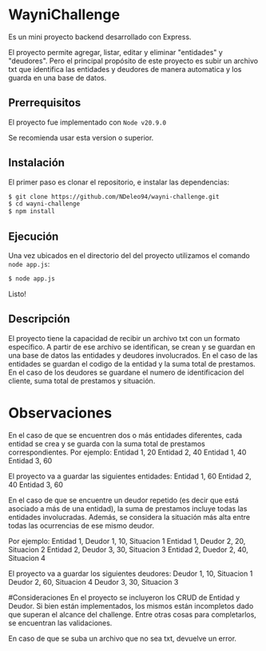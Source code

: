 # WayniChallenge

Es un mini proyecto backend desarrollado con Express.

El proyecto permite agregar, listar, editar y eliminar "entidades" y "deudores".
Pero el principal propósito de este proyecto es subir un archivo txt que identifica
las entidades y deudores de manera automatica y los guarda en una base de datos.

## Prerrequisitos
El proyecto fue implementado con `Node v20.9.0`

Se recomienda usar esta version o superior.

## Instalación
El primer paso es clonar el repositorio, e instalar las dependencias:

```sh
$ git clone https://github.com/NDeleo94/wayni-challenge.git
$ cd wayni-challenge
$ npm install
```

## Ejecución

Una vez ubicados en el directorio del del proyecto utilizamos el comando `node app.js`:

```sh
$ node app.js
```

Listo!

## Descripción
El proyecto tiene la capacidad de recibir un archivo txt con un formato específico.
A partir de ese archivo se identifican, se crean y se guardan en una base de datos las entidades y deudores involucrados.
En el caso de las entidades se guardan el codigo de la entidad y la suma total de prestamos.
En el caso de los deudores se guardane el numero de identificacion del cliente, suma total de prestamos y situación.

# Observaciones
En el caso de que se encuentren dos o más entidades diferentes, cada entidad se crea y se guarda con la suma total de prestamos correspondientes.
Por ejemplo:
Entidad 1, 20
Entidad 2, 40
Entidad 1, 40
Entidad 3, 60

El proyecto va a guardar las siguientes entidades:
Entidad 1, 60
Entidad 2, 40
Entidad 3, 60

En el caso de que se encuentre un deudor repetido (es decir que está asociado a más de una entidad), la suma de prestamos incluye todas las entidades involucradas.
Además, se considera la situación más alta entre todas las ocurrencias de ese mismo deudor.

Por ejemplo:
Entidad 1, Deudor 1, 10, Situacion 1
Entidad 1, Deudor 2, 20, Situacion 2
Entidad 2, Deudor 3, 30, Situacion 3
Entidad 2, Duedor 2, 40, Situacion 4

El proyecto va a guardar los siguientes deudores:
Deudor 1, 10, Situacion 1
Deudor 2, 60, Situacion 4
Deudor 3, 30, Situacion 3

#Consideraciones
En el proyecto se incluyeron los CRUD de Entidad y Deudor.
Si bien están implementados, los mismos están incompletos dado que superan el alcance del challenge.
Entre otras cosas para completarlos, se encuentran las validaciones.

En caso de que se suba un archivo que no sea txt, devuelve un error.
